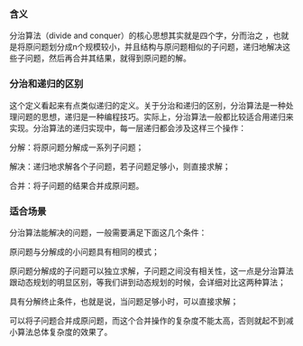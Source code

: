 ### 含义

分治算法（divide and conquer）的核心思想其实就是四个字，分而治之 ，也就是将原问题划分成n个规模较小，并且结构与原问题相似的子问题，递归地解决这些子问题，然后再合并其结果，就得到原问题的解。


### 分治和递归的区别

这个定义看起来有点类似递归的定义。关于分治和递归的区别，分治算法是一种处理问题的思想，递归是一种编程技巧。实际上，分治算法一般都比较适合用递归来实现。分治算法的递归实现中，每一层递归都会涉及这样三个操作：

分解：将原问题分解成一系列子问题；

解决：递归地求解各个子问题，若子问题足够小，则直接求解；

合并：将子问题的结果合并成原问题。

### 适合场景

分治算法能解决的问题，一般需要满足下面这几个条件：

原问题与分解成的小问题具有相同的模式；

原问题分解成的子问题可以独立求解，子问题之间没有相关性，这一点是分治算法跟动态规划的明显区别，等我们讲到动态规划的时候，会详细对比这两种算法；

具有分解终止条件，也就是说，当问题足够小时，可以直接求解；

可以将子问题合并成原问题，而这个合并操作的复杂度不能太高，否则就起不到减小算法总体复杂度的效果了。

